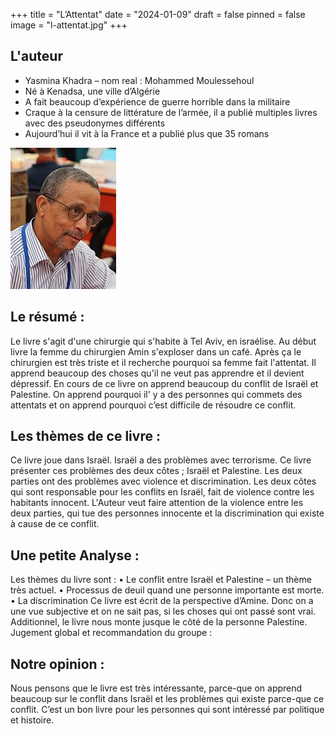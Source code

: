 +++
title = "L’Attentat"
date = "2024-01-09"
draft = false
pinned = false
image = "l-attentat.jpg"
+++


## **L'auteur**

* Yasmina Khadra – nom real : Mohammed Moulessehoul
* Né à Kenadsa, une ville d’Algérie
* A fait beaucoup d’expérience de guerre horrible dans la militaire
* Craque à la censure de littérature de l’armée, il a publié multiples livres avec des pseudonymes différents 
* Aujourd’hui il vit à la France et a publié plus que 35 romans

![Yasmina Khadra ](autor.jpg)

## **Le résumé :**

Le livre s'agit d'une chirurgie qui s'habite à Tel Aviv, en israélise. Au début livre la femme du chirurgien Amin s'exploser dans un café. Après ça le chirurgien est très triste et il recherche pourquoi sa femme fait l'attentat. Il apprend beaucoup des choses qu'il ne veut pas apprendre et il devient dépressif. En cours de ce livre on apprend beaucoup du conflit de Israël et Palestine. On apprend pourquoi il' y a des personnes qui commets des attentats et on apprend pourquoi c’est difficile de résoudre ce conflit.

## **Les thèmes de ce livre :**

Ce livre joue dans Israël. Israël a des problèmes avec terrorisme. Ce livre présenter ces problèmes des deux côtes ; Israël et Palestine. Les deux parties ont des problèmes avec violence et discrimination. Les deux côtes qui sont responsable pour les conflits en Israël, fait de violence contre les habitants innocent. L'Auteur veut faire attention de la violence entre les deux parties, qui tue des personnes innocente et la discrimination qui existe à cause de ce conflit. 

## **Une petite Analyse :**

Les thèmes du livre sont :
•	Le conflit entre Israël et Palestine – un thème très actuel.
•	Processus de deuil quand une personne importante est morte. 
•	La discrimination
Ce livre est écrit de la perspective d’Amine. Donc on a une vue subjective et on ne sait pas, si les choses qui ont passé sont vrai. Additionnel, le livre nous monte jusque le côté de la personne Palestine. 
Jugement global et recommandation du groupe :

## **Notre opinion :**

Nous pensons que le livre est très intéressante, parce-que on apprend beaucoup sur le conflit dans Israël et les problèmes qui existe parce-que ce conflit. C’est un bon livre pour les personnes qui sont intéressé par politique et histoire.
